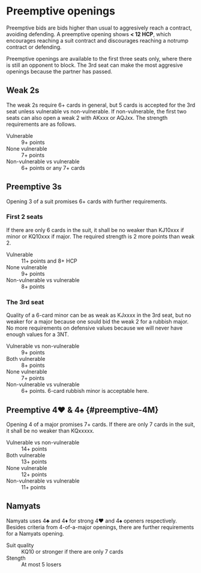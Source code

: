 Preemptive openings
===================
Preemptive bids are bids higher than usual to aggresively reach a contract,
avoiding defending.  A preemptive opening shows **< 12 HCP**, which encourages
reaching a suit contract and discourages reaching a notrump contract or
defending.

Preemptive openings are available to the first three seats only, where there
is still an opponent to block.  The 3rd seat can make the most aggresive
openings because the partner has passed.

Weak 2s
-------
The weak 2s require 6+ cards in general, but 5 cards is accepted for the 3rd
seat unless vulnerable vs non-vulnerable.  If non-vulnerable, the first two
seats can also open a weak 2 with AKxxx or AQJxx.  The strength requirements
are as follows.

<dl>
  <dt>Vulnerable</dt>
  <dd>9+ points</dd>

  <dt>None vulnerable</dt>
  <dd>7+ points</dd>

  <dt>Non-vulnerable vs vulnerable</dt>
  <dd>6+ points or any 7+ cards</dd>
</dl>

Preemptive 3s
-------------
Opening 3 of a suit promises 6+ cards with further requirements.

### First 2 seats ###
If there are only 6 cards in the suit, it shall be no weaker than KJ10xxx if
minor or KQ10xxx if major.  The required strength is 2 more points than weak 2.

<dl>
  <dt>Vulnerable</dt>
  <dd>11+ points and 8+ HCP</dd>

  <dt>None vulnerable</dt>
  <dd>9+ points</dd>

  <dt>Non-vulnerable vs vulnerable</dt>
  <dd>8+ points</dd>
</dl>

### The 3rd seat ###
Quality of a 6-card minor can be as weak as KJxxxx in the 3rd seat, but no
weaker for a major because one sould bid the weak 2 for a rubbish major.  No
more requirements on defensive values because we will never have enough values
for a 3NT.

<dl>
  <dt>Vulnerable vs non-vulnerable</dt>
  <dd>9+ points</dd>

  <dt>Both vulnerable</dt>
  <dd>8+ points</dd>

  <dt>None vulnerable</dt>
  <dd>7+ points</dd>

  <dt>Non-vulnerable vs vulnerable</dt>
  <dd>6+ points.  6-card rubbish minor is acceptable here.</dd>
</dl>

Preemptive 4♥ & 4♠ {#preemptive-4M}
------------------
Opening 4 of a major promises 7+ cards.  If there are only 7 cards in the suit,
it shall be no weaker than KQxxxxx.

<dl>
  <dt>Vulnerable vs non-vulnerable</dt>
  <dd>14+ points</dd>

  <dt>Both vulnerable</dt>
  <dd>13+ points</dd>

  <dt>None vulnerable</dt>
  <dd>12+ points</dd>

  <dt>Non-vulnerable vs vulnerable</dt>
  <dd>11+ points</dd>
</dl>

Namyats
-------
Namyats uses 4♣ and 4♦ for strong 4♥ and 4♠ openers respectively.  Besides
criteria from 4-of-a-major openings, there are further requirements for a
Namyats opening.

<dl>
  <dt>Suit quality</dt>
  <dd>KQ10 or stronger if there are only 7 cards</dd>

  <dt>Stength</dt>
  <dd>At most 5 losers</dd>
</dl>
